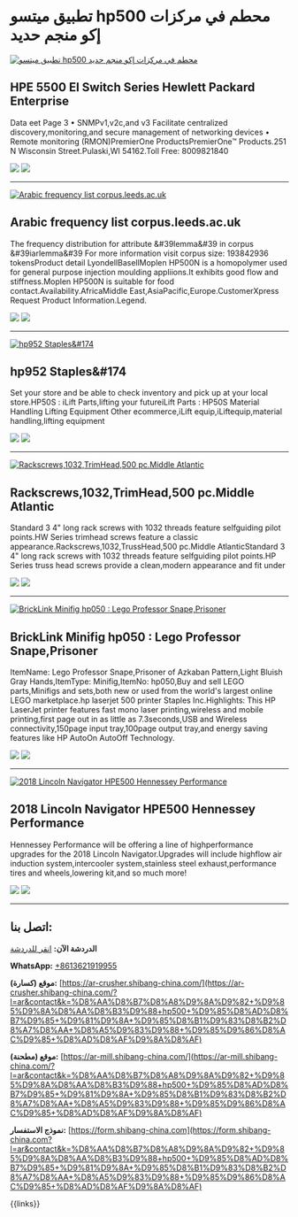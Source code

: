 # تطبيق ميتسو hp500 محطم في مركزات إكو منجم حديد

<a href="https://swt.shibang-china.com/?n=lxq&l=ar&img&k=%D8%AA%D8%B7%D8%A8%D9%8A%D9%82+%D9%85%D9%8A%D8%AA%D8%B3%D9%88+hp500+%D9%85%D8%AD%D8%B7%D9%85+%D9%81%D9%8A+%D9%85%D8%B1%D9%83%D8%B2%D8%A7%D8%AA+%D8%A5%D9%83%D9%88+%D9%85%D9%86%D8%AC%D9%85+%D8%AD%D8%AF%D9%8A%D8%AF" target="_blank">![تطبيق ميتسو hp500 محطم في مركزات إكو منجم حديد](http://static.shibang-china.com/all-800x300/753.jpg)</a>

## HPE 5500 EI Switch Series Hewlett Packard Enterprise
Data eet Page 3 • SNMPv1,v2c,and v3 Facilitate centralized discovery,monitoring,and secure management of networking devices • Remote monitoring (RMON)PremierOne ProductsPremierOne™ Products.251 N Wisconsin Street.Pulaski,WI 54162.Toll Free: 8009821840


<a href="https://whatsapp.shibangsoft.com/WhatsApp.php" target="_blank" title="WhatsApp">![](http://static.shibang-china.com/icon/whatsapp.png)</a> <a href="https://swt.shibang-china.com/?n=lxq&l=ar&icon&k=%D8%AA%D8%B7%D8%A8%D9%8A%D9%82+%D9%85%D9%8A%D8%AA%D8%B3%D9%88+hp500+%D9%85%D8%AD%D8%B7%D9%85+%D9%81%D9%8A+%D9%85%D8%B1%D9%83%D8%B2%D8%A7%D8%AA+%D8%A5%D9%83%D9%88+%D9%85%D9%86%D8%AC%D9%85+%D8%AD%D8%AF%D9%8A%D8%AF" target="_blank">![](http://static.shibang-china.com/icon/chat-ar.png)</a>

---

<a href="https://swt.shibang-china.com/?n=lxq&l=ar&img&k=%D8%AA%D8%B7%D8%A8%D9%8A%D9%82+%D9%85%D9%8A%D8%AA%D8%B3%D9%88+hp500+%D9%85%D8%AD%D8%B7%D9%85+%D9%81%D9%8A+%D9%85%D8%B1%D9%83%D8%B2%D8%A7%D8%AA+%D8%A5%D9%83%D9%88+%D9%85%D9%86%D8%AC%D9%85+%D8%AD%D8%AF%D9%8A%D8%AF" target="_blank">![Arabic frequency list corpus.leeds.ac.uk](http://static.shibang-china.com/all-800x300/17.jpg)</a>

## Arabic frequency list corpus.leeds.ac.uk
The frequency distribution for attribute &#39lemma&#39 in corpus &#39iarlemma&#39 For more information visit corpus size: 193842936 tokensProduct detail LyondellBasellMoplen HP500N is a homopolymer used for general purpose injection moulding appliions.It exhibits good flow and stiffness.Moplen HP500N is suitable for food contact.Availability.AfricaMiddle East,AsiaPacific,Europe.CustomerXpress Request Product Information.Legend.


<a href="https://whatsapp.shibangsoft.com/WhatsApp.php" target="_blank" title="WhatsApp">![](http://static.shibang-china.com/icon/whatsapp.png)</a> <a href="https://swt.shibang-china.com/?n=lxq&l=ar&icon&k=%D8%AA%D8%B7%D8%A8%D9%8A%D9%82+%D9%85%D9%8A%D8%AA%D8%B3%D9%88+hp500+%D9%85%D8%AD%D8%B7%D9%85+%D9%81%D9%8A+%D9%85%D8%B1%D9%83%D8%B2%D8%A7%D8%AA+%D8%A5%D9%83%D9%88+%D9%85%D9%86%D8%AC%D9%85+%D8%AD%D8%AF%D9%8A%D8%AF" target="_blank">![](http://static.shibang-china.com/icon/chat-ar.png)</a>

---

<a href="https://swt.shibang-china.com/?n=lxq&l=ar&img&k=%D8%AA%D8%B7%D8%A8%D9%8A%D9%82+%D9%85%D9%8A%D8%AA%D8%B3%D9%88+hp500+%D9%85%D8%AD%D8%B7%D9%85+%D9%81%D9%8A+%D9%85%D8%B1%D9%83%D8%B2%D8%A7%D8%AA+%D8%A5%D9%83%D9%88+%D9%85%D9%86%D8%AC%D9%85+%D8%AD%D8%AF%D9%8A%D8%AF" target="_blank">![hp952 Staples&#174](http://static.shibang-china.com/all-800x300/1092.jpg)</a>

## hp952 Staples&#174
Set your store and be able to check inventory and pick up at your local store.HP50S : iLift Parts,lifting your futureiLift Parts : HP50S Material Handling Lifting Equipment Other ecommerce,iLift equip,iLiftequip,material handling,lifting equipment


<a href="https://whatsapp.shibangsoft.com/WhatsApp.php" target="_blank" title="WhatsApp">![](http://static.shibang-china.com/icon/whatsapp.png)</a> <a href="https://swt.shibang-china.com/?n=lxq&l=ar&icon&k=%D8%AA%D8%B7%D8%A8%D9%8A%D9%82+%D9%85%D9%8A%D8%AA%D8%B3%D9%88+hp500+%D9%85%D8%AD%D8%B7%D9%85+%D9%81%D9%8A+%D9%85%D8%B1%D9%83%D8%B2%D8%A7%D8%AA+%D8%A5%D9%83%D9%88+%D9%85%D9%86%D8%AC%D9%85+%D8%AD%D8%AF%D9%8A%D8%AF" target="_blank">![](http://static.shibang-china.com/icon/chat-ar.png)</a>

---

<a href="https://swt.shibang-china.com/?n=lxq&l=ar&img&k=%D8%AA%D8%B7%D8%A8%D9%8A%D9%82+%D9%85%D9%8A%D8%AA%D8%B3%D9%88+hp500+%D9%85%D8%AD%D8%B7%D9%85+%D9%81%D9%8A+%D9%85%D8%B1%D9%83%D8%B2%D8%A7%D8%AA+%D8%A5%D9%83%D9%88+%D9%85%D9%86%D8%AC%D9%85+%D8%AD%D8%AF%D9%8A%D8%AF" target="_blank">![Rackscrews,1032,TrimHead,500 pc.Middle Atlantic](http://static.shibang-china.com/all-800x300/749.jpg)</a>

## Rackscrews,1032,TrimHead,500 pc.Middle Atlantic
Standard 3 4" long rack screws with 1032 threads feature selfguiding pilot points.HW Series trimhead screws feature a classic appearance.Rackscrews,1032,TrussHead,500 pc.Middle AtlanticStandard 3 4" long rack screws with 1032 threads feature selfguiding pilot points.HP Series truss head screws provide a clean,modern appearance and fit under


<a href="https://whatsapp.shibangsoft.com/WhatsApp.php" target="_blank" title="WhatsApp">![](http://static.shibang-china.com/icon/whatsapp.png)</a> <a href="https://swt.shibang-china.com/?n=lxq&l=ar&icon&k=%D8%AA%D8%B7%D8%A8%D9%8A%D9%82+%D9%85%D9%8A%D8%AA%D8%B3%D9%88+hp500+%D9%85%D8%AD%D8%B7%D9%85+%D9%81%D9%8A+%D9%85%D8%B1%D9%83%D8%B2%D8%A7%D8%AA+%D8%A5%D9%83%D9%88+%D9%85%D9%86%D8%AC%D9%85+%D8%AD%D8%AF%D9%8A%D8%AF" target="_blank">![](http://static.shibang-china.com/icon/chat-ar.png)</a>

---

<a href="https://swt.shibang-china.com/?n=lxq&l=ar&img&k=%D8%AA%D8%B7%D8%A8%D9%8A%D9%82+%D9%85%D9%8A%D8%AA%D8%B3%D9%88+hp500+%D9%85%D8%AD%D8%B7%D9%85+%D9%81%D9%8A+%D9%85%D8%B1%D9%83%D8%B2%D8%A7%D8%AA+%D8%A5%D9%83%D9%88+%D9%85%D9%86%D8%AC%D9%85+%D8%AD%D8%AF%D9%8A%D8%AF" target="_blank">![BrickLink Minifig hp050 : Lego Professor Snape,Prisoner](http://static.shibang-china.com/all-800x300/940.jpg)</a>

## BrickLink Minifig hp050 : Lego Professor Snape,Prisoner
ItemName: Lego Professor Snape,Prisoner of Azkaban Pattern,Light Bluish Gray Hands,ItemType: Minifig,ItemNo: hp050,Buy and sell LEGO parts,Minifigs and sets,both new or used from the world's largest online LEGO marketplace.hp laserjet 500 printer Staples Inc.Highlights: This HP LaserJet printer features fast mono laser printing,wireless and mobile printing,first page out in as little as 7.3seconds,USB and Wireless connectivity,150page input tray,100page output tray,and energy saving features like HP AutoOn AutoOff Technology.


<a href="https://whatsapp.shibangsoft.com/WhatsApp.php" target="_blank" title="WhatsApp">![](http://static.shibang-china.com/icon/whatsapp.png)</a> <a href="https://swt.shibang-china.com/?n=lxq&l=ar&icon&k=%D8%AA%D8%B7%D8%A8%D9%8A%D9%82+%D9%85%D9%8A%D8%AA%D8%B3%D9%88+hp500+%D9%85%D8%AD%D8%B7%D9%85+%D9%81%D9%8A+%D9%85%D8%B1%D9%83%D8%B2%D8%A7%D8%AA+%D8%A5%D9%83%D9%88+%D9%85%D9%86%D8%AC%D9%85+%D8%AD%D8%AF%D9%8A%D8%AF" target="_blank">![](http://static.shibang-china.com/icon/chat-ar.png)</a>

---

<a href="https://swt.shibang-china.com/?n=lxq&l=ar&img&k=%D8%AA%D8%B7%D8%A8%D9%8A%D9%82+%D9%85%D9%8A%D8%AA%D8%B3%D9%88+hp500+%D9%85%D8%AD%D8%B7%D9%85+%D9%81%D9%8A+%D9%85%D8%B1%D9%83%D8%B2%D8%A7%D8%AA+%D8%A5%D9%83%D9%88+%D9%85%D9%86%D8%AC%D9%85+%D8%AD%D8%AF%D9%8A%D8%AF" target="_blank">![2018 Lincoln Navigator HPE500 Hennessey Performance](http://static.shibang-china.com/all-800x300/128.jpg)</a>

## 2018 Lincoln Navigator HPE500 Hennessey Performance
Hennessey Performance will be offering a line of highperformance upgrades for the 2018 Lincoln Navigator.Upgrades will include highflow air induction system,intercooler system,stainless steel exhaust,performance tires and wheels,lowering kit,and so much more!

<a href="https://whatsapp.shibangsoft.com/WhatsApp.php" target="_blank" title="WhatsApp">![](http://static.shibang-china.com/icon/whatsapp.png)</a> <a href="https://swt.shibang-china.com/?l=ar&icon&k=%D8%AA%D8%B7%D8%A8%D9%8A%D9%82+%D9%85%D9%8A%D8%AA%D8%B3%D9%88+hp500+%D9%85%D8%AD%D8%B7%D9%85+%D9%81%D9%8A+%D9%85%D8%B1%D9%83%D8%B2%D8%A7%D8%AA+%D8%A5%D9%83%D9%88+%D9%85%D9%86%D8%AC%D9%85+%D8%AD%D8%AF%D9%8A%D8%AF" target="_blank">![](http://static.shibang-china.com/icon/chat-ar.png)</a>

---
## اتصل بنا:

**الدردشة الآن:** [انقر للدردشة](https://swt.shibang-china.com?l=ar&contact&k=%D8%AA%D8%B7%D8%A8%D9%8A%D9%82+%D9%85%D9%8A%D8%AA%D8%B3%D9%88+hp500+%D9%85%D8%AD%D8%B7%D9%85+%D9%81%D9%8A+%D9%85%D8%B1%D9%83%D8%B2%D8%A7%D8%AA+%D8%A5%D9%83%D9%88+%D9%85%D9%86%D8%AC%D9%85+%D8%AD%D8%AF%D9%8A%D8%AF)

**WhatsApp:**  [+8613621919955](https://whatsapp.shibangsoft.com/WhatsApp.php)

**موقع (كسارة):** [https://ar-crusher.shibang-china.com/](https://ar-crusher.shibang-china.com/?l=ar&contact&k=%D8%AA%D8%B7%D8%A8%D9%8A%D9%82+%D9%85%D9%8A%D8%AA%D8%B3%D9%88+hp500+%D9%85%D8%AD%D8%B7%D9%85+%D9%81%D9%8A+%D9%85%D8%B1%D9%83%D8%B2%D8%A7%D8%AA+%D8%A5%D9%83%D9%88+%D9%85%D9%86%D8%AC%D9%85+%D8%AD%D8%AF%D9%8A%D8%AF)

**موقع (مطحنة):** [https://ar-mill.shibang-china.com/](https://ar-mill.shibang-china.com/?l=ar&contact&k=%D8%AA%D8%B7%D8%A8%D9%8A%D9%82+%D9%85%D9%8A%D8%AA%D8%B3%D9%88+hp500+%D9%85%D8%AD%D8%B7%D9%85+%D9%81%D9%8A+%D9%85%D8%B1%D9%83%D8%B2%D8%A7%D8%AA+%D8%A5%D9%83%D9%88+%D9%85%D9%86%D8%AC%D9%85+%D8%AD%D8%AF%D9%8A%D8%AF)

**نموذج الاستفسار:** [https://form.shibang-china.com](https://form.shibang-china.com?l=ar&contact&k=%D8%AA%D8%B7%D8%A8%D9%8A%D9%82+%D9%85%D9%8A%D8%AA%D8%B3%D9%88+hp500+%D9%85%D8%AD%D8%B7%D9%85+%D9%81%D9%8A+%D9%85%D8%B1%D9%83%D8%B2%D8%A7%D8%AA+%D8%A5%D9%83%D9%88+%D9%85%D9%86%D8%AC%D9%85+%D8%AD%D8%AF%D9%8A%D8%AF)

{{links}}